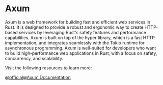 # Axum

Axum is a web framework for building fast and efficient web services in Rust. It is designed to provide a robust and ergonomic way to create HTTP-based services by leveraging Rust's safety features and performance capabilities. Axum is built on top of the hyper library, which is a fast HTTP implementation, and integrates seamlessly with the Tokio runtime for asynchronous programming. Axum is well-suited for developers who want to build high-performance web applications in Rust, with a focus on safety, concurrency, and scalability.

Visit the following resources to learn more:

[@official@Axum Documentation](https://docs.rs/axum/latest/axum/)

